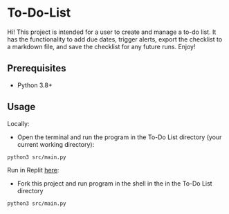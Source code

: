 # To-Do-List

Hi! This project is intended for a user to create and manage a to-do list. It has the functionality to add due dates, trigger alerts, export the checklist to a markdown file, and save the checklist for any future runs. Enjoy!

## Prerequisites
- Python 3.8+
## Usage
Locally:
* Open the terminal and run the program in the To-Do List directory (your current working directory):
```bash
python3 src/main.py
```
Run in Replit [here](https://replit.com/@alanzablake1/To-Do-List):
* Fork this project and run program in the shell in the in the To-Do List directory
```bash
python3 src/main.py
```
